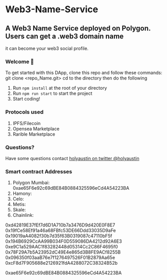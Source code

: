 # Web3-Name-Service

## A Web3 Name Service deployed on Polygon. Users can get a .web3 domain name

it can become your web3 social profile.

### **Welcome 👋**

To get started with this DApp, clone this repo and follow these commands:
git clone <repo_Name.git>
cd to the directory
then do the following
1. Run `npm install` at the root of your directory
2. Run `npm run start` to start the project
3. Start coding!

### Protocols used
1. IPFS/Filecoin
2. Opensea Marketplace
3. Rarible Marketplace




### **Questions?**
Have some questions contact [holyaustin on twitter @holyaustin](https://www.twitter.com/holyaustin)

### Smart contract Addresses
1. Polygon Mumbai: 0xae65F6e92c69dBE84B0884325596eCd4A54223BA
2. Hamony: 
3. Celo:
4. Metis:
5. Skale: 
6. Chainlink: 





0xd42819E37fEf7d6D1A710b7a3476D9d420E0F8E7
0x19fCe58Ef91a46a68FBfc53DE66Ddd33035D9aFe
0x19019aA4082f30b7d35f63B0319087c47110bF5f
0x194B6929CcAA99B034F0D559086DA4212d92A6E3
0xe9C1a529AAC1f83282448d05314Cc2C86F4695f0
0x78F29A7b5A23952dC49E4e865d3B8FE9ACf8255B
0x096350f03aaB76e7f1276497526F01B2879Aa65e
0xcF8d7F905688e2126921fdA4288072C38324B52b

0xae65F6e92c69dBE84B0884325596eCd4A54223BA





